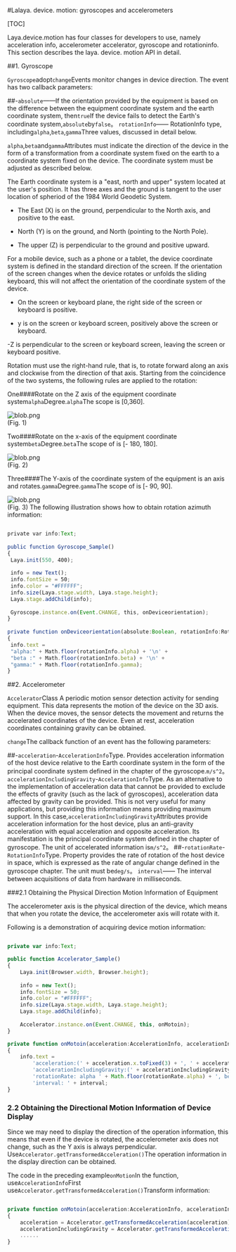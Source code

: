 #Lalaya. device. motion: gyroscopes and accelerometers

[TOC]

Laya.device.motion has four classes for developers to use, namely acceleration info, accelerometer accelerator, gyroscope and rotationinfo. This section describes the laya. device. motion API in detail.

##1. Gyroscope

​`Gyroscope`adopt`change`Events monitor changes in device direction. The event has two callback parameters:

##-`absolute`——If the orientation provided by the equipment is based on the difference between the equipment coordinate system and the earth coordinate system, then`true`If the device fails to detect the Earth's coordinate system,`absolute`by`false`。 `rotationInfo`—— RotationInfo type, including`alpha`,`beta`,`gamma`Three values, discussed in detail below.

​`alpha`,`beta`and`gamma`Attributes must indicate the direction of the device in the form of a transformation from a coordinate system fixed on the earth to a coordinate system fixed on the device. The coordinate system must be adjusted as described below.

The Earth coordinate system is a "east, north and upper" system located at the user's position. It has three axes and the ground is tangent to the user location of spheriod of the 1984 World Geodetic System.

- The East (X) is on the ground, perpendicular to the North axis, and positive to the east.

- North (Y) is on the ground, and North (pointing to the North Pole).

- The upper (Z) is perpendicular to the ground and positive upward.

For a mobile device, such as a phone or a tablet, the device coordinate system is defined in the standard direction of the screen. If the orientation of the screen changes when the device rotates or unfolds the sliding keyboard, this will not affect the orientation of the coordinate system of the device.

- On the screen or keyboard plane, the right side of the screen or keyboard is positive.

- y is on the screen or keyboard screen, positively above the screen or keyboard.

-Z is perpendicular to the screen or keyboard screen, leaving the screen or keyboard positive.

Rotation must use the right-hand rule, that is, to rotate forward along an axis and clockwise from the direction of that axis. Starting from the coincidence of the two systems, the following rules are applied to the rotation:

One####Rotate on the Z axis of the equipment coordinate system`alpha`Degree.`alpha`The scope is [0,360].

![blob.png](img/1.png)<br/>
(Fig. 1)

Two####Rotate on the x-axis of the equipment coordinate system`beta`Degree.`beta`The scope of is [- 180, 180].

![blob.png](img/2.png)<br/>
(Fig. 2)

Three####The Y-axis of the coordinate system of the equipment is an axis and rotates.`gamma`Degree.`gamma`The scope of is [- 90, 90].

![blob.png](img/3.png)<br/>
(Fig. 3)
The following illustration shows how to obtain rotation azimuth information:


```typescript

private var info:Text;
 
public function Gyroscope_Sample() 
{
 Laya.init(550, 400);
  
 info = new Text();
 info.fontSize = 50;
 info.color = "#FFFFFF";
 info.size(Laya.stage.width, Laya.stage.height);
 Laya.stage.addChild(info);
  
 Gyroscope.instance.on(Event.CHANGE, this, onDeviceorientation);
}
 
private function onDeviceorientation(absolute:Boolean, rotationInfo:RotationInfo):void 
{
 info.text = 
 "alpha:" + Math.floor(rotationInfo.alpha) + '\n' +
 "beta :" + Math.floor(rotationInfo.beta) + '\n' +
 "gamma:" + Math.floor(rotationInfo.gamma);
}
```




##2. Accelerometer

​`Accelerator`Class A periodic motion sensor detection activity for sending equipment. This data represents the motion of the device on the 3D axis. When the device moves, the sensor detects the movement and returns the accelerated coordinates of the device. Even at rest, acceleration coordinates containing gravity can be obtained.

​`change`The callback function of an event has the following parameters:

##-`acceleration`-`AccelerationInfo`Type. Provides acceleration information of the host device relative to the Earth coordinate system in the form of the principal coordinate system defined in the chapter of the gyroscope.`m/s^2`。 `accelerationIncludingGravity`-`AccelerationInfo`Type. As an alternative to the implementation of acceleration data that cannot be provided to exclude the effects of gravity (such as the lack of gyroscopes), acceleration data affected by gravity can be provided. This is not very useful for many applications, but providing this information means providing maximum support. In this case,`accelerationIncludingGravity`Attributes provide acceleration information for the host device, plus an anti-gravity acceleration with equal acceleration and opposite acceleration. Its manifestation is the principal coordinate system defined in the chapter of gyroscope. The unit of accelerated information is`m/s^2`。
##-`rotationRate`-`RotationInfo`Type. Property provides the rate of rotation of the host device in space, which is expressed as the rate of angular change defined in the gyroscope chapter. The unit must be`deg/s`。 `interval`—— The interval between acquisitions of data from hardware in milliseconds.

###2.1 Obtaining the Physical Direction Motion Information of Equipment

The accelerometer axis is the physical direction of the device, which means that when you rotate the device, the accelerometer axis will rotate with it.

Following is a demonstration of acquiring device motion information:


```typescript

private var info:Text;

public function Accelerator_Sample()
{
	Laya.init(Browser.width, Browser.height);
	
	info = new Text();
	info.fontSize = 50;
	info.color = "#FFFFFF";
	info.size(Laya.stage.width, Laya.stage.height);
	Laya.stage.addChild(info);
	
	Accelerator.instance.on(Event.CHANGE, this, onMotoin);
}

private function onMotoin(acceleration:AccelerationInfo, accelerationIncludingGravity:AccelerationInfo, rotationRate:RotationInfo, interval:int):void
{
	info.text = 
		'acceleration:(' + acceleration.x.toFixed(3) + ', ' + acceleration.y.toFixed(3) + ', ' + acceleration.z.toFixed(3) + ')\n' +
		'accelerationIncludingGravity:(' + accelerationIncludingGravity.x.toFixed(3) + ', ' + accelerationIncludingGravity.y.toFixed(3) + ', ' + accelerationIncludingGravity.z.toFixed(3) + ')\n' +
		'rotationRate: alpha ' + Math.floor(rotationRate.alpha) + ', beta ' + Math.floor(rotationRate.beta) + ', gamma ' + Math.floor(rotationRate.gamma) + '\n' +
		'interval: ' + interval;
}
```


### **2.2 Obtaining the Directional Motion Information of Device Display**

Since we may need to display the direction of the operation information, this means that even if the device is rotated, the accelerometer axis does not change, such as the Y axis is always perpendicular. Use`Accelerator.getTransformedAcceleration()`The operation information in the display direction can be obtained.

The code in the preceding example`onMotion`In the function, use`AccelerationInfo`First use`Accelerator.getTransformedAcceleration()`Transform information:


```typescript

private function onMotoin(acceleration:AccelerationInfo, accelerationIncludingGravity:AccelerationInfo, rotationRate:RotationInfo, interval:int):void
{
	acceleration = Accelerator.getTransformedAcceleration(acceleration);
  	accelerationIncludingGravity = Accelerator.getTransformedAcceleration(accelerationIncludingGravity);
  	......
}
```
